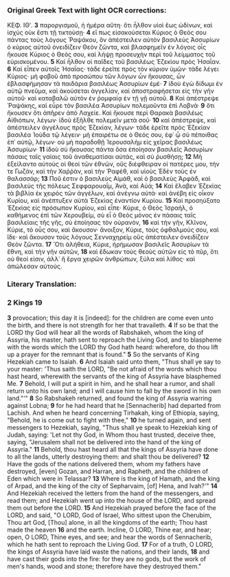 ### Original Greek Text with light OCR corrections:

ΚΕΦ. ΙΘʹ.
**3** παροργισμοῦ, ἡ ἡμέρα αὕτη· ὅτι ἦλθον υἱοὶ ἕως ὠδίνων, καὶ ἰσχὺς οὐκ ἔστι τῇ τικτούσῃ·
**4** εἴ πως εἰσακούσεται Κύριος ὁ Θεός σου πάντας τοὺς λόγους Ῥαψάκου, ὃν ἀπέστειλεν αὐτὸν βασιλεὺς Ἀσσυρίων ὁ κύριος αὐτοῦ ὀνειδίζειν Θεὸν ζῶντα, καὶ βλασφημεῖν ἐν λόγοις οἷς ἤκουσε Κύριος ὁ Θεός σου, καὶ λήψῃ προσευχὴν περὶ τοῦ λείμματος τοῦ εὑρισκομένου.
**5** Καὶ ἦλθον οἱ παῖδες τοῦ βασιλέως Ἑζεκίου πρὸς Ἡσαΐαν.
**6** Καὶ εἶπεν αὐτοῖς Ἡσαΐας· τάδε ἐρεῖτε πρὸς τὸν κύριον ὑμῶν· τάδε λέγει Κύριος· μὴ φοβοῦ ἀπὸ προσώπου τῶν λόγων ὧν ἤκουσας, ὧν ἐβλασφήμησαν τὰ παιδάρια βασιλέως Ἀσσυρίων ἐμέ·
**7** ἰδοὺ ἐγὼ δίδωμι ἐν αὐτῷ πνεῦμα, καὶ ἀκούσεται ἀγγελίαν, καὶ ἀποστραφήσεται εἰς τὴν γῆν αὐτοῦ· καὶ καταβαλῶ αὐτὸν ἐν ῥομφαίᾳ ἐν τῇ γῇ αὐτοῦ.
**8** Καὶ ἀπέστρεψε Ῥαψάκης, καὶ εὗρε τὸν βασιλέα Ἀσσυρίων πολεμοῦντα ἐπὶ Λοβνὰ·
**9** ὅτι ἤκουσεν ὅτι ἀπῆρεν ἀπὸ Λαχείε. Καὶ ἤκουσε περὶ Θαρακὰ βασιλέως Αἰθιόπων, λέγων· ἰδοὺ ἐξῆλθε πολεμεῖν μετὰ σοῦ·
**10** καὶ ἀπέστρεψε, καὶ ἀπέστειλεν ἀγγέλους πρὸς Ἑζεκίαν, λέγων· τάδε ἐρεῖτε πρὸς Ἑζεκίαν βασιλέα Ἰούδα τῷ λέγειν· μὴ ἐπαιρέτω σε ὁ Θεός σου, ἐφ᾽ ᾧ σὺ πέποιθας ἐπ᾽ αὐτῷ, λέγων· οὐ μὴ παραδοθῇ Ἱερουσαλὴμ εἰς χεῖρας βασιλέως Ἀσσυρίων·
**11** ἰδοὺ σὺ ἤκουσας πάντα ὅσα ἐποίησαν βασιλεῖς Ἀσσυρίων πάσαις ταῖς γαίαις τοῦ ἀναθεματίσαι αὐτάς, καὶ σὺ ῥυσθήσῃ;
**12** Μὴ ἐξείλαντο αὐτοὺς οἱ θεοὶ τῶν ἐθνῶν, οὓς διέφθειραν οἱ πατέρες μου, τήν τε Γωζὰν, καὶ τὴν Χαῤῥὰν, καὶ τὴν Ῥαφὲθ, καὶ υἱοὺς Ἐδὲν τοὺς ἐν θαλασσάρ;
**13** Ποῦ ἐστιν ὁ βασιλεὺς Αἰμάθ, καὶ ὁ βασιλεὺς Ἀρφὰδ, καὶ βασιλεὺς τῆς πόλεως Σεφφαρουαΐμ, Ἀνὰ, καὶ Αὐά;
**14** Καὶ ἔλαβεν Ἑζεκίας τὰ βιβλία ἐκ χειρὸς τῶν ἀγγέλων, καὶ ἀνέγνω αὐτά· καὶ ἀνέβη εἰς οἶκον Κυρίου, καὶ ἀνέπτυξεν αὐτὰ Ἑζεκίας ἐναντίον Κυρίου.
**15** Καὶ προσηύξατο Ἑζεκίας εἰς πρόσωπον Κυρίου, καὶ εἶπε· Κύριε, ὁ Θεὸς Ἰσραήλ, ὁ καθήμενος ἐπὶ τῶν Χερουβείμ, σὺ εἶ ὁ Θεὸς μόνος ἐν πάσαις ταῖς βασιλείαις τῆς γῆς, σὺ ἐποίησας τὸν οὐρανὸν,
**16** καὶ τὴν γῆν, Κλῖνον, Κύριε, τὸ οὖς σου, καὶ ἄκουσον· ἄνοιξον, Κύριε, τοὺς ὀφθαλμούς σου, καὶ ἴδε· καὶ ἄκουσον τοὺς λόγους Σενναχηρείμ οὓς ἀπέστειλεν ὀνειδίζειν Θεὸν ζῶντα.
**17** Ὅτι ἀλήθεια, Κύριε, ἠρήμωσαν βασιλεῖς Ἀσσυρίων τὰ ἔθνη, καὶ τὴν γῆν αὐτῶν,
**18** καὶ ἔδωκαν τοὺς θεοὺς αὐτῶν εἰς τὸ πῦρ, ὅτι οὐ θεοί εἰσιν, ἀλλ᾽ ἢ ἔργα χειρῶν ἀνθρώπων, ξύλα καὶ λίθος· καὶ ἀπώλεσαν αὐτούς.

### Literary Translation:

### 2 Kings 19

**3** provocation; this day it is [indeed]: for the children are come even unto the birth, and there is not strength for her that travaileth.
**4** If so be that the LORD thy God will hear all the words of Rabshakeh, whom the king of Assyria, his master, hath sent to reproach the Living God, and to blaspheme with the words which the LORD thy God hath heard: wherefore, do thou lift up a prayer for the remnant that is found."
**5** So the servants of King Hezekiah came to Isaiah.
**6** And Isaiah said unto them, "Thus shall ye say to your master: 'Thus saith the LORD, "Be not afraid of the words which thou hast heard, wherewith the servants of the king of Assyria have blasphemed Me.
**7** Behold, I will put a spirit in him, and he shall hear a rumor, and shall return unto his own land; and I will cause him to fall by the sword in his own land."'"
**8** So Rabshakeh returned, and found the king of Assyria warring against Lobna;
**9** for he had heard that he [Sennacherib] had departed from Lachish. And when he heard concerning Tirhakah, king of Ethiopia, saying, "Behold, he is come out to fight with thee,"
**10** he turned again, and sent messengers to Hezekiah, saying, "Thus shall ye speak to Hezekiah king of Judah, saying: 'Let not thy God, in Whom thou hast trusted, deceive thee, saying, "Jerusalem shall not be delivered into the hand of the king of Assyria."
**11** Behold, thou hast heard all that the kings of Assyria have done to all the lands, utterly destroying them: and shalt thou be delivered?
**12** Have the gods of the nations delivered them, whom my fathers have destroyed, [even] Gozan, and Harran, and Rapheth, and the children of Eden which were in Telassar?
**13** Where is the king of Hamath, and the king of Arpad, and the king of the city of Sepharvaim, [of] Hena, and Ivah?'"
**14** And Hezekiah received the letters from the hand of the messengers, and read them; and Hezekiah went up into the house of the LORD, and spread them out before the LORD.
**15** And Hezekiah prayed before the face of the LORD, and said, "O LORD, God of Israel, Who sittest upon the Cherubim, Thou art God, [Thou] alone, in all the kingdoms of the earth; Thou hast made the heaven
**16** and the earth. Incline, O LORD, Thine ear, and hear; open, O LORD, Thine eyes, and see; and hear the words of Sennacherib, which he hath sent to reproach the Living God.
**17** For of a truth, O LORD, the kings of Assyria have laid waste the nations, and their lands,
**18** and have cast their gods into the fire: for they are no gods, but the work of men's hands, wood and stone; therefore have they destroyed them."